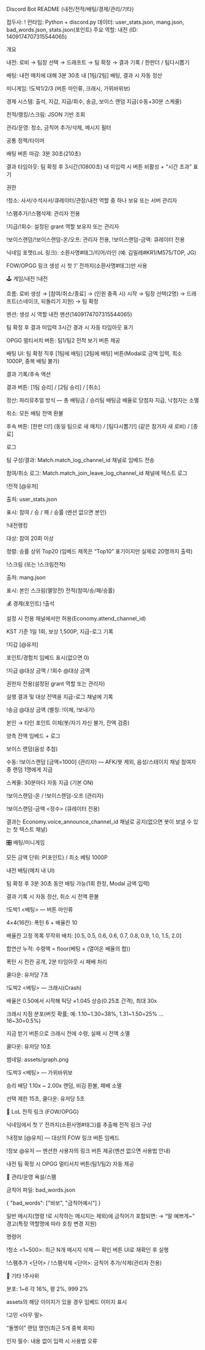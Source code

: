 Discord Bot README (내전/전적/배팅/경제/관리/기타)

접두사: !
런타임: Python + discord.py
데이터: user_stats.json, mang.json, bad_words.json, stats.json(포인트)
주요 역할: 내전 (ID: 1409174707315544065)

개요

내전: 로비 → 팀장 선택 → 드래프트 → 팀 확정 → 결과 기록 / 한판더 / 팀다시뽑기

배팅: 내전 매치에 대해 3분 30초 내 [1팀/2팀] 배팅, 결과 시 자동 정산

미니게임: !도박1/2/3 (버튼 마인류, 크래시, 가위바위보)

경제 시스템: 출석, 지갑, 지급/회수, 송금, 보이스 랜덤 지급(수동+30분 스케줄)

전적/랭킹/스크림: JSON 기반 조회

관리/운영: 청소, 금칙어 추가/삭제, 메시지 필터

공통 정책/타이머

배팅 버튼 마감: 3분 30초(210초)

결과 타임아웃: 팀 확정 후 3시간(10800초) 내 미입력 시 버튼 비활성 + “시간 초과” 표기

권한

!청소: 사서/수석사서/큐레이터/관장/내전 역할 중 하나 보유 또는 서버 관리자

!스팸추가/!스팸삭제: 관리자 전용

!지급/!회수: 설정된 grant 역할 보유자 또는 관리자

!보이스랜덤/!보이스랜덤-온/오프: 관리자 전용, !보이스랜덤-금액: 큐레이터 전용

닉네임 포맷(LoL 링크): 소환사명#태그/티어/라인 (예: 김밀레#KR1/M575/TOP, JG)

FOW/OPGG 링크 생성 시 첫 ‘/’ 전까지(소환사명#태그)만 사용

🕹 게임/내전
!내전

흐름: 로비 생성 → [참여/취소/종료] → (인원 충족 시) 시작 → 팀장 선택(2명) → 드래프트(스네이크, 되돌리기 지원) → 팀 확정

멘션: 생성 시 역할 내전 멘션(1409174707315544065)

팀 확정 후 결과 미입력 3시간 경과 시 자동 타임아웃 표기

OPGG 멀티서치 버튼: 팀1/팀2 전적 보기 버튼 제공

배팅 UI: 팀 확정 직후 [1팀에 배팅] [2팀에 배팅] 버튼(Modal로 금액 입력, 최소 1000P, 중복 배팅 불가)

결과 기록/후속 액션

결과 버튼: [1팀 승리] / [2팀 승리] / [취소]

정산: 파리뮤추얼 방식 — 총 배팅금 / 승리팀 배팅금 배율로 당첨자 지급, 낙첨자는 소멸

취소: 모든 배팅 전액 환불

후속 버튼: [한판 더!] (동일 팀으로 새 매치) / [팀다시뽑기!] (같은 참가자 새 로비) / [종료]

로그

팀 구성/결과: Match.match_log_channel_id 채널로 임베드 전송

참여/취소 로그: Match.match_join_leave_log_channel_id 채널에 텍스트 로그

!전적 [@유저]

출처: user_stats.json

표시: 참여 / 승 / 패 / 승률 (멘션 없으면 본인)

!내전랭킹

대상: 참여 20회 이상

정렬: 승률 상위 Top20 (임베드 제목은 “Top10” 표기이지만 실제로 20명까지 출력)

!스크림 (또는 !스크림전적)

출처: mang.json

표시: 본인 스크림(멸망전) 전적(참여/승/패/승률)

💰 경제(포인트)
!출석

설정 시 전용 채널에서만 허용(Economy.attend_channel_id)

KST 기준 1일 1회, 보상 1,500P, 지급-로그 기록

!지갑 [@유저]

포인트/경험치 임베드 표시(없으면 0)

!지급 @대상 금액 / !회수 @대상 금액

권한자 전용(설정된 grant 역할 또는 관리자)

실행 결과 및 대상 잔액을 지급-로그 채널에 기록

!송금 @대상 금액 (별칭: !이체, !보내기)

본인 → 타인 포인트 이체(봇/자기 자신 불가, 잔액 검증)

양측 잔액 임베드 + 로그

보이스 랜덤(음성 추첨)

수동: !보이스랜덤 [금액=1000] (관리자) — AFK/봇 제외, 음성/스테이지 채널 참여자 중 랜덤 1명에게 지급

스케줄: 30분마다 자동 지급 (기본 ON)

!보이스랜덤-온 / !보이스랜덤-오프 (관리자)

!보이스랜덤-금액 <정수> (큐레이터 전용)

결과는 Economy.voice_announce_channel_id 채널로 공지(없으면 봇이 보낼 수 있는 첫 텍스트 채널)

🎛️ 배팅/미니게임

모든 금액 단위: P(포인트) / 최소 베팅 1000P

내전 배팅(매치 내 UI)

팀 확정 후 3분 30초 동안 배팅 가능(1회 한정, Modal 금액 입력)

결과 기록 시 자동 정산, 취소 시 전액 환불

!도박1 <베팅> — 버튼 마인류

4×4(16칸): 폭탄 6 + 배율칸 10

배율칸 고정 목록 무작위 배치: [0.5, 0.5, 0.6, 0.6, 0.7, 0.8, 0.9, 1.0, 1.5, 2.0]

합연산 누적: 수령액 = floor(베팅 × (열어온 배율의 합))

폭탄 시 전칸 공개, 2분 타임아웃 시 패배 처리

쿨다운: 유저당 7초

!도박2 <베팅> — 크래시(Crash)

배율은 0.50에서 시작해 틱당 ×1.045 상승(0.25초 간격), 최대 30x

크래시 지점 분포(버킷 확률; 예: 1.10~1.30=38%, 1.31~1.50=25% … 16~30=0.5%)

지금 받기 버튼으로 크래시 전에 수령, 실패 시 전액 소멸

쿨다운: 유저당 10초

썸네일: assets/graph.png

!도박3 <베팅> — 가위바위보

승리 배당 1.10x ~ 2.00x 랜덤, 비김 환불, 패배 소멸

선택 제한 15초, 쿨다운: 유저당 5초

🔎 LoL 전적 링크 (FOW/OPGG)

닉네임에서 첫 ‘/’ 전까지(소환사명#태그)를 추출해 전적 링크 구성

!내정보 [@유저] — 대상의 FOW 링크 버튼 임베드

!정보 @유저 — 멘션한 사용자의 링크 버튼 제공(멘션 없으면 사용법 안내)

내전 팀 확정 시 OPGG 멀티서치 버튼(팀1/팀2) 자동 제공

🧼 관리/운영
욕설/스팸

금칙어 파일: bad_words.json

{ "bad_words": ["바보", "금칙어예시"] }


일반 메시지(명령 !로 시작하는 메시지는 제외)에 금칙어가 포함되면:
→ “말 예쁘게~” 경고(특정 역할명에 따라 호칭 변경 지원)

명령어

!청소 <1~500>: 최근 N개 메시지 삭제 — 확인 버튼 UI로 재확인 후 실행

!스팸추가 <단어> / !스팸삭제 <단어>: 금칙어 추가/삭제(관리자 전용)

🎲 기타
!주사위

분포: 1~6 각 16%, 꽝 2%, 999 2%

assets의 해당 이미지가 있을 경우 임베드 이미지 표시

!고민 <아무 말>

“돌멩이” 랜덤 명언(최근 5개 중복 회피)

인자 필수: 내용 없이 입력 시 사용법 오류
